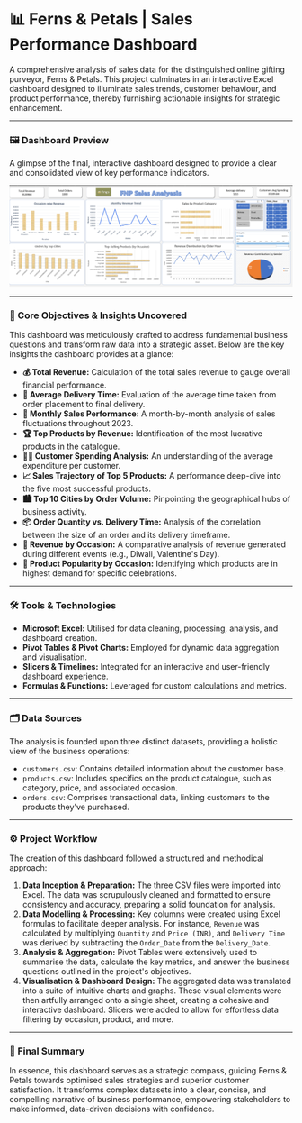# 📊 Ferns & Petals | Sales Performance Dashboard

A comprehensive analysis of sales data for the distinguished online gifting purveyor, Ferns & Petals. This project culminates in an interactive Excel dashboard designed to illuminate sales trends, customer behaviour, and product performance, thereby furnishing actionable insights for strategic enhancement.

---

### 🖼️ Dashboard Preview

A glimpse of the final, interactive dashboard designed to provide a clear and consolidated view of key performance indicators.

![F&P Dashboard Overview](FN_dashboard_overview.png)

---

### 🎯 Core Objectives & Insights Uncovered

This dashboard was meticulously crafted to address fundamental business questions and transform raw data into a strategic asset. Below are the key insights the dashboard provides at a glance:

* **💰 Total Revenue:** Calculation of the total sales revenue to gauge overall financial performance.  
* **🚚 Average Delivery Time:** Evaluation of the average time taken from order placement to final delivery.  
* **📅 Monthly Sales Performance:** A month-by-month analysis of sales fluctuations throughout 2023.  
* **🏆 Top Products by Revenue:** Identification of the most lucrative products in the catalogue.  
* **🧑‍💻 Customer Spending Analysis:** An understanding of the average expenditure per customer.  
* **📈 Sales Trajectory of Top 5 Products:** A performance deep-dive into the five most successful products.  
* **🏙️ Top 10 Cities by Order Volume:** Pinpointing the geographical hubs of business activity.  
* **📦 Order Quantity vs. Delivery Time:** Analysis of the correlation between the size of an order and its delivery timeframe.  
* **🎉 Revenue by Occasion:** A comparative analysis of revenue generated during different events (e.g., Diwali, Valentine's Day).  
* **🎁 Product Popularity by Occasion:** Identifying which products are in highest demand for specific celebrations.  

---

### 🛠️ Tools & Technologies

* **Microsoft Excel:** Utilised for data cleaning, processing, analysis, and dashboard creation.  
* **Pivot Tables & Pivot Charts:** Employed for dynamic data aggregation and visualisation.  
* **Slicers & Timelines:** Integrated for an interactive and user-friendly dashboard experience.  
* **Formulas & Functions:** Leveraged for custom calculations and metrics.  

---

### 🗂️ Data Sources

The analysis is founded upon three distinct datasets, providing a holistic view of the business operations:

* `customers.csv`: Contains detailed information about the customer base.  
* `products.csv`: Includes specifics on the product catalogue, such as category, price, and associated occasion.  
* `orders.csv`: Comprises transactional data, linking customers to the products they've purchased.  

---

### ⚙️ Project Workflow

The creation of this dashboard followed a structured and methodical approach:

1. **Data Inception & Preparation:** The three CSV files were imported into Excel. The data was scrupulously cleaned and formatted to ensure consistency and accuracy, preparing a solid foundation for analysis.  
2. **Data Modelling & Processing:** Key columns were created using Excel formulas to facilitate deeper analysis. For instance, `Revenue` was calculated by multiplying `Quantity` and `Price (INR)`, and `Delivery Time` was derived by subtracting the `Order_Date` from the `Delivery_Date`.  
3. **Analysis & Aggregation:** Pivot Tables were extensively used to summarise the data, calculate the key metrics, and answer the business questions outlined in the project's objectives.  
4. **Visualisation & Dashboard Design:** The aggregated data was translated into a suite of intuitive charts and graphs. These visual elements were then artfully arranged onto a single sheet, creating a cohesive and interactive dashboard. Slicers were added to allow for effortless data filtering by occasion, product, and more.  

---

### 📜 Final Summary

In essence, this dashboard serves as a strategic compass, guiding Ferns & Petals towards optimised sales strategies and superior customer satisfaction. It transforms complex datasets into a clear, concise, and compelling narrative of business performance, empowering stakeholders to make informed, data-driven decisions with confidence.

